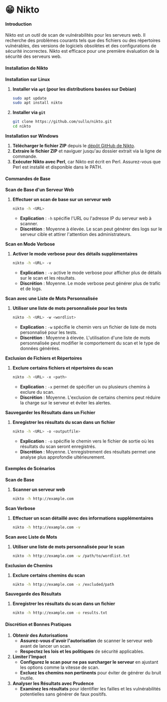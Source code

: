 # 😁 Nikto

#### Introduction

Nikto est un outil de scan de vulnérabilités pour les serveurs web. Il recherche des problèmes courants tels que des fichiers ou des répertoires vulnérables, des versions de logiciels obsolètes et des configurations de sécurité incorrectes. Nikto est efficace pour une première évaluation de la sécurité des serveurs web.

#### Installation de Nikto

**Installation sur Linux**

1.  **Installer via `apt` (pour les distributions basées sur Debian)**

    ```bash
    sudo apt update
    sudo apt install nikto
    ```
2.  **Installer via `git`**

    ```bash
    git clone https://github.com/sullo/nikto.git
    cd nikto
    ```

**Installation sur Windows**

1. **Télécharger le fichier ZIP** depuis le [dépôt GitHub de Nikto](https://github.com/sullo/nikto).
2. **Extraire le fichier ZIP** et naviguer jusqu'au dossier extrait via la ligne de commande.
3. **Exécuter Nikto avec Perl**, car Nikto est écrit en Perl. Assurez-vous que Perl est installé et disponible dans le PATH.

#### Commandes de Base

**Scan de Base d'un Serveur Web**

1.  **Effectuer un scan de base sur un serveur web**

    ```bash
    nikto -h <URL>
    ```

    * **Explication** : `-h` spécifie l'URL ou l'adresse IP du serveur web à scanner.
    * **Discrétion** : Moyenne à élevée. Le scan peut générer des logs sur le serveur cible et attirer l'attention des administrateurs.

**Scan en Mode Verbose**

1.  **Activer le mode verbose pour des détails supplémentaires**

    ```bash
    nikto -h <URL> -v
    ```

    * **Explication** : `-v` active le mode verbose pour afficher plus de détails sur le scan et les résultats.
    * **Discrétion** : Moyenne. Le mode verbose peut générer plus de trafic et de logs.

**Scan avec une Liste de Mots Personnalisée**

1.  **Utiliser une liste de mots personnalisée pour les tests**

    ```bash
    nikto -h <URL> -w <wordlist>
    ```

    * **Explication** : `-w` spécifie le chemin vers un fichier de liste de mots personnalisé pour les tests.
    * **Discrétion** : Moyenne à élevée. L'utilisation d'une liste de mots personnalisée peut modifier le comportement du scan et le type de données générées.

**Exclusion de Fichiers et Répertoires**

1.  **Exclure certains fichiers et répertoires du scan**

    ```bash
    nikto -h <URL> -x <path>
    ```

    * **Explication** : `-x` permet de spécifier un ou plusieurs chemins à exclure du scan.
    * **Discrétion** : Moyenne. L'exclusion de certains chemins peut réduire la charge sur le serveur et éviter les alertes.

**Sauvegarder les Résultats dans un Fichier**

1.  **Enregistrer les résultats du scan dans un fichier**

    ```bash
    nikto -h <URL> -o <outputfile>
    ```

    * **Explication** : `-o` spécifie le chemin vers le fichier de sortie où les résultats du scan seront enregistrés.
    * **Discrétion** : Moyenne. L'enregistrement des résultats permet une analyse plus approfondie ultérieurement.

#### Exemples de Scénarios

**Scan de Base**

1.  **Scanner un serveur web**

    ```bash
    nikto -h http://example.com
    ```

**Scan Verbose**

1.  **Effectuer un scan détaillé avec des informations supplémentaires**

    ```bash
    nikto -h http://example.com -v
    ```

**Scan avec Liste de Mots**

1.  **Utiliser une liste de mots personnalisée pour le scan**

    ```bash
    nikto -h http://example.com -w /path/to/wordlist.txt
    ```

**Exclusion de Chemins**

1.  **Exclure certains chemins du scan**

    ```bash
    nikto -h http://example.com -x /excluded/path
    ```

**Sauvegarde des Résultats**

1.  **Enregistrer les résultats du scan dans un fichier**

    ```bash
    nikto -h http://example.com -o results.txt
    ```

#### Discrétion et Bonnes Pratiques

1. **Obtenir des Autorisations**
   * **Assurez-vous d'avoir l'autorisation** de scanner le serveur web avant de lancer un scan.
   * **Respectez les lois et les politiques** de sécurité applicables.
2. **Limiter l'Impact**
   * **Configurez le scan pour ne pas surcharger le serveur** en ajustant les options comme la vitesse de scan.
   * **Excluez les chemins non pertinents** pour éviter de générer du bruit inutile.
3. **Analyser les Résultats avec Prudence**
   * **Examinez les résultats** pour identifier les failles et les vulnérabilités potentielles sans générer de faux positifs.
